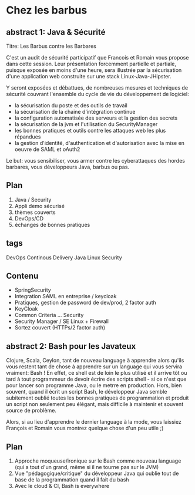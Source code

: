 Chez les barbus
===============

abstract 1: Java & Sécurité
---------------------------

Titre: Les Barbus contre les Barbares

C'est un audit de sécurité participatif que Francois et Romain vous propose dans cette session.
Leur présentation forcemment partielle et partiale, puisque exposée en moins d'une heure, sera illustrée par la sécurisation d'une application web construite sur une stack Linux-Java-JHipster.

Y seront exposées et débattues, de nombreuses mesures et techniques de sécurité couvrant l'ensemble du cycle de vie du développement de logiciel:

* la sécurisation du poste et des outils de travail
* la sécurisation de la chaine d'intégration continue
* la configuration automatisée des serveurs et la gestion des secrets
* la sécurisation de la jvm et l'utilisation du SecurityManager
* les bonnes pratiques et outils contre les attaques web les plus répandues
* la gestion d'identité, d'authentication et d'autorisation avec la mise en oeuvre de SAML et oAuth2

Le but: vous sensibiliser, vous armer contre les cyberattaques des hordes barbares, vous développeurs Java, barbus ou pas.

Plan
-----

1. Java / Security
2. Appli demo sécurisé
3. thèmes couverts
4. DevOps/CD
5. échanges de bonnes pratiques

tags
----

DevOps
Continous Delivery
Java
Linux
Security


Contenu
-------

* SpringSecurity
* Integration SAML en entreprise / keycloak
* Pratiques, gestion de password de dev/prod, 2 factor auth
* KeyCloak
* Common Criteria ... Security
* Security Manager / SE Linux + Firewall
* Sortez couvert (HTTPs/2 factor auth)

abstract 2: Bash pour les Javateux
----------------------------------

Clojure, Scala, Ceylon, tant de nouveau language à apprendre alors qu'ils vous restent tant de chose
à apprendre sur un language qui vous servira vraiment: Bash ! En effet, ce shell est de loin le plus
utilisé et il arrive tôt ou tard à tout programmeur de devoir écrire des scripts shell - si ce
n'est que pour lancer son programme Java, ou le metrre en production. Hors, bien souvent, quand il
écrit un script Bash, le développeur Java semble subitement oublié toutes les bonnes pratiques de
programmation et produit un script non seulement peu élégant, mais difficile à maintenir et souvent
source de problème.

Alors, si au lieu d'apprendre le dernier language à la mode, vous laissiez François et Romain vous
montrez quelque chose d'un peu utile ;)

Plan
----

1. Approche moqueuse/ironique sur le Bash comme nouveau language (qui a tout d'un grand, même si il
ne tourne pas sur le JVM)
2. Vue "pédagogique/critique" du développeur Java qui oublie tout de base de la programmation quand
il fait du bash
3. Avec le cloud & CI, Bash is everywhere

